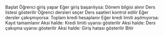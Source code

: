 Başlat
Öğrenci giriş yapar
Eğer giriş başarılıysa:
    Dönem bilgisi alınır
    Ders listesi gösterilir
    Öğrenci dersleri seçer
    Ders saatleri kontrol edilir
    Eğer dersler çakışmıyorsa:
        Toplam kredi hesaplanır
        Eğer kredi limiti aşılmıyorsa:
            Kayıt tamamlanır
        Aksi halde:
            Kredi limiti uyarısı gösterilir
    Aksi halde:
        Ders çakışma uyarısı gösterilir
Aksi halde:
    Giriş hatası gösterilir
Bitir
